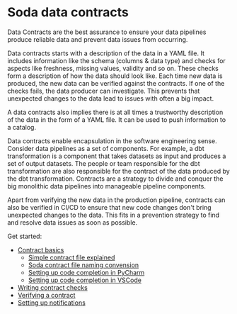 # Soda data contracts

Data Contracts are the best assurance to ensure your data pipelines produce reliable data and
prevent data issues from occurring.

Data contracts starts with a description of the data in a YAML file. It includes information like
the schema (columns & data type) and checks for aspects like freshness, missing values, validity and so on.
These checks form a description of how the data should look like.  Each time new data is produced, the
new data can be verified against the contracts. If one of the checks fails, the data producer can
investigate. This prevents that unexpected changes to the data lead to issues with often a big impact.

A data contracts also implies there is at all times a trustworthy description of the data in the form
of a YAML file.  It can be used to push information to a catalog.

Data contracts enable encapsulation in the software engineering sense. Consider data pipelines as a set of
components. For example, a dbt transformation is a component that takes datasets as input and produces
a set of output datasets.  The people or team responsible for the dbt transformation are also responsible
for the contract of the data produced by the dbt transformation.  Contracts are a strategy to divide and
conquer the big monolithic data pipelines into manageable pipeline components.

Apart from verifying the new data in the production pipeline, contracts can also be verified in CI/CD to
ensure that new code changes don't bring unexpected changes to the data. This fits in a prevention strategy
to find and resolve data issues as soon as possible.

Get started:

* [Contract basics](01_contract_basics.md)
  * [Simple contract file explained](01_contract_basics.md#simple-contract-file-explained)
  * [Soda contract file naming convension](01_contract_basics.md#soda-contract-file-naming-convension)
  * [Setting up code completion in PyCharm](01_contract_basics.md#setting-up-code-completion-in-pycharm)
  * [Setting up code completion in VSCode](01_contract_basics.md#setting-up-code-completion-in-vscode)
* [Writing contract checks](02_writing_contract_checks.md)
* [Verifying a contract](03_verifying_a_contract.md)
* [Setting up notifications](04_setting_up_notifications.md)
